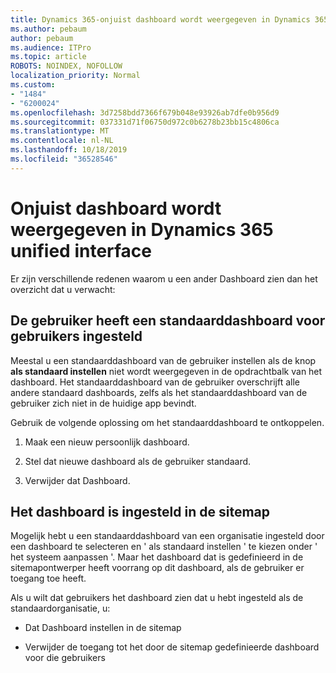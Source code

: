 ```yaml
---
title: Dynamics 365-onjuist dashboard wordt weergegeven in Dynamics 365 unified interface
ms.author: pebaum
author: pebaum
ms.audience: ITPro
ms.topic: article
ROBOTS: NOINDEX, NOFOLLOW
localization_priority: Normal
ms.custom:
- "1484"
- "6200024"
ms.openlocfilehash: 3d7258bdd7366f679b048e93926ab7dfe0b956d9
ms.sourcegitcommit: 037331d71f06750d972c0b6278b23bb15c4806ca
ms.translationtype: MT
ms.contentlocale: nl-NL
ms.lasthandoff: 10/18/2019
ms.locfileid: "36528546"
---
```

# <a name="wrong-dashboard-shows-in-dynamics-365-unified-interface"></a>Onjuist dashboard wordt weergegeven in Dynamics 365 unified interface

Er zijn verschillende redenen waarom u een ander Dashboard zien dan het overzicht dat u verwacht:

## <a name="the-user-has-set-a-user-default-dashboard"></a>De gebruiker heeft een standaarddashboard voor gebruikers ingesteld 

Meestal u een standaarddashboard van de gebruiker instellen als de knop **als standaard instellen** niet wordt weergegeven in de opdrachtbalk van het dashboard. Het standaarddashboard van de gebruiker overschrijft alle andere standaard dashboards, zelfs als het standaarddashboard van de gebruiker zich niet in de huidige app bevindt.

Gebruik de volgende oplossing om het standaarddashboard te ontkoppelen.

1. Maak een nieuw persoonlijk dashboard.

2. Stel dat nieuwe dashboard als de gebruiker standaard.

3. Verwijder dat Dashboard.

## <a name="the-dashboard-is-set-in-the-sitemap"></a>Het dashboard is ingesteld in de sitemap

Mogelijk hebt u een standaarddashboard van een organisatie ingesteld door een dashboard te selecteren en ' als standaard instellen ' te kiezen onder ' het systeem aanpassen '. Maar het dashboard dat is gedefinieerd in de sitemapontwerper heeft voorrang op dit dashboard, als de gebruiker er toegang toe heeft.

Als u wilt dat gebruikers het dashboard zien dat u hebt ingesteld als de standaardorganisatie, u:

* Dat Dashboard instellen in de sitemap

* Verwijder de toegang tot het door de sitemap gedefinieerde dashboard voor die gebruikers
